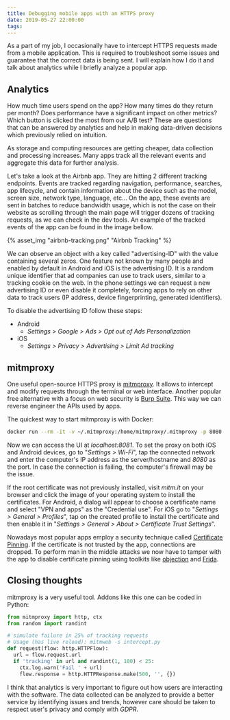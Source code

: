```yaml
---
title: Debugging mobile apps with an HTTPS proxy
date: 2019-05-27 22:00:00
tags:
---
```


As a part of my job, I occasionally have to intercept HTTPS requests made from a mobile application. This is required to troubleshoot some issues and guarantee that the correct data is being sent. I will explain how I do it and talk about analytics while I briefly analyze a popular app.

## Analytics

How much time users spend on the app? How many times do they return per month? Does performance have a significant impact on other metrics? Which button is clicked the most from our A/B test? These are questions that can be answered by analytics and help in making data-driven decisions which previously relied on intuition.

As storage and computing resources are getting cheaper, data collection and processing increases. Many apps track all the relevant events and aggregate this data for further analysis.

Let's take a look at the Airbnb app. They are hitting 2 different tracking endpoints. Events are tracked regarding navigation, performance, searches, app lifecycle, and contain information about the device such as the model, screen size, network type, language, etc... On the app, these events are sent in batches to reduce bandwidth usage, which is not the case on their website as scrolling through the main page will trigger dozens of tracking requests, as we can check in the dev tools. An example of the tracked events of the app can be found in the image bellow.

{% asset_img "airbnb-tracking.png" "Airbnb Tracking" %}

We can observe an object with a key called "advertising-ID" with the value containing several zeros. One feature not known by many people and enabled by default in Android and iOS is the advertising ID. It is a random unique identifier that ad companies can use to track users, similar to a tracking cookie on the web. In the phone settings we can request a new advertising ID or even disable it completely, forcing apps to rely on other data to track users (IP address, device fingerprinting, generated identifiers).

To disable the advertising ID follow these steps:

- Android
  - *Settings > Google > Ads > Opt out of Ads Personalization*
- iOS
  - *Settings > Privacy > Advertising > Limit Ad tracking*

## mitmproxy

One useful open-source HTTPS proxy is [mitmproxy](https://mitmproxy.org). It allows to intercept and modify requests through the terminal or web interface. Another popular free alternative with a focus on web security is [Burp Suite](https://portswigger.net/burp). This way we can reverse engineer the APIs used by apps.

The quickest way to start mitmproxy is with Docker:

```bash
docker run --rm -it -v ~/.mitmproxy:/home/mitmproxy/.mitmproxy -p 8080:8080 -p 127.0.0.1:8081:8081 mitmproxy/mitmproxy mitmweb --web-iface 0.0.0.0
```

Now we can access the UI at *localhost:8081*. To set the proxy on both iOS and Android devices, go to "*Settings > Wi-Fi*", tap the connected network and enter the computer's IP address as the server/hostname and *8080* as the port. In case the connection is failing, the computer's firewall may be the issue.

If the root certificate was not previously installed, visit *mitm.it* on your browser and click the image of your operating system to install the certificates. For Android, a dialog will appear to choose a certificate name and select "VPN and apps" as the "Credential use". For iOS go to "*Settings > General > Profiles*", tap on the created profile to install the certificate and then enable it in "*Settings > General > About > Certificate Trust Settings*".

Nowadays most popular apps employ a security technique called [Certificate Pinning](https://www.owasp.org/index.php/Certificate_and_Public_Key_Pinning). If the certificate is not trusted by the app, connections are dropped. To perform man in the middle attacks we now have to tamper with the app to disable certificate pinning using toolkits like [objection](https://github.com/sensepost/objection) and [Frida](https://www.frida.re).

## Closing thoughts

mitmproxy is a very useful tool. Addons like this one can be coded in Python:

```python
from mitmproxy import http, ctx
from random import randint

# simulate failure in 25% of tracking requests
# Usage (has live reload): mitmweb -s intercept.py
def request(flow: http.HTTPFlow):
  url = flow.request.url
  if 'tracking' in url and randint(1, 100) < 25:
    ctx.log.warn('Fail ' + url)
    flow.response = http.HTTPResponse.make(500, '', {})
```

I think that analytics is very important to figure out how users are interacting with the software. The data collected can be analyzed to provide a better service by identifying issues and trends, however care should be taken to respect user's privacy and comply with *GDPR*.
